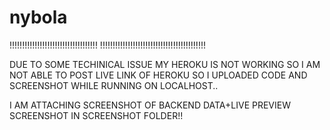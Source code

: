 # nybola

!!!!!!!!!!!!!!!!!!!!!!!!!!!!!!!!!!!
!!!!!!!!!!!!!!!!!!!!!!!!!!!!!!!!!!!!!!!!!!

DUE TO SOME TECHINICAL ISSUE MY HEROKU IS NOT WORKING SO I AM NOT ABLE TO POST LIVE LINK OF HEROKU SO I UPLOADED CODE AND SCREENSHOT 
WHILE RUNNING ON LOCALHOST..

I AM ATTACHING SCREENSHOT OF BACKEND DATA+LIVE PREVIEW SCREENSHOT IN SCREENSHOT FOLDER!!
